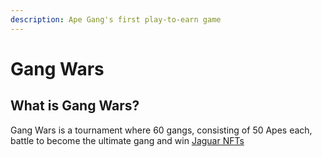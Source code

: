 ```yaml
---
description: Ape Gang's first play-to-earn game
---
```


# Gang Wars

## What is Gang Wars?

Gang Wars is a tournament where 60 gangs, consisting of 50 Apes each, battle to become the ultimate gang and win [Jaguar NFTs](../nft-collections/jaguar-gang.md)
